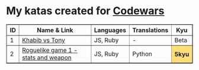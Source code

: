 # Мy katas created for [Codewars](https://www.codewars.com/)

<table border="1" width="100%" cellpadding="10">
  <thead>
    <tr bgcolor="">
      <th>ID</th> <th>Name & Link</th> <th>Languages</th> <th>Translations</th> <th>Kyu</th>
    </tr>
  </thead>
  <tbody>
    <tr>
      <td>1</td>
      <td>
        <a href="https://www.codewars.com/kata/6506dfecaa1d5d000f791c45">Khabib vs Tony</a>
      </td>
      <td>JS, Ruby</td> <td>-</td> <td>Beta</td>
    </tr>
    <tr>
      <td>2</td>
      <td>
        <a href="https://www.codewars.com/kata/651bfcbd409ea1001ef2c3cb">Roguelike game 1 - stats and weapon</a>
      </td>
      <td>JS, Ruby</td> <td>Python</td> <th bgcolor="#ffdd77">5kyu</th>
    </tr>
  </tbody>
</table>
